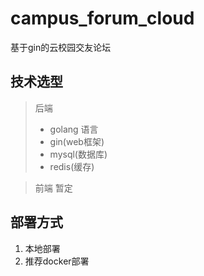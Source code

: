 # campus_forum_cloud
基于gin的云校园交友论坛
## 技术选型
> 后端
>
> - golang 语言
> - gin(web框架)
> - mysql(数据库)
> - redis(缓存)

> 前端 暂定

## 部署方式
1. 本地部署
2. 推荐docker部署 <br>